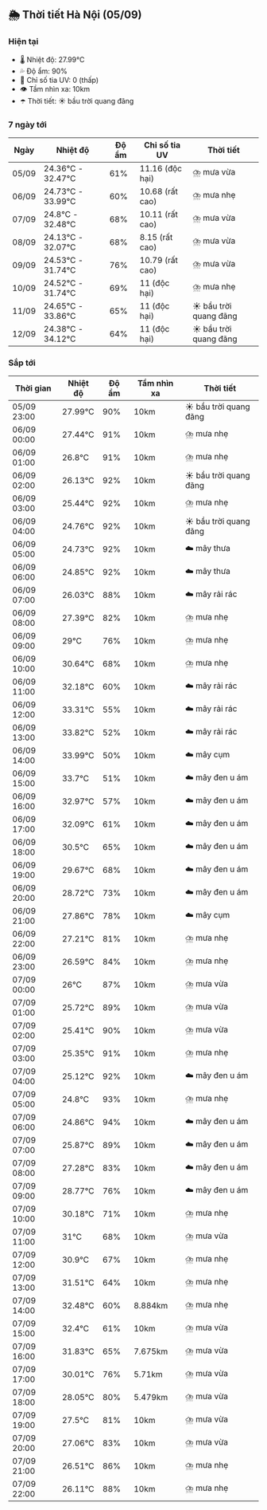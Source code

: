 ## 🌦️ Thời tiết Hà Nội (05/09)

### Hiện tại

- 🌡️ Nhiệt độ: 27.99℃
- 💦 Độ ẩm: 90%
- 🌟 Chỉ số tia UV: 0 (thấp)
- 👁️ Tầm nhìn xa: 10km
- ☂️ Thời tiết: ☀️ bầu trời quang đãng

### 7 ngày tới

| Ngày | Nhiệt độ | Độ ẩm | Chỉ số tia UV | Thời tiết |
| --- | --- | --- | --- | --- |
| 05/09 | 24.36℃ - 32.47℃ | 61% | 11.16 (độc hại) | ⛈️ mưa vừa |
| 06/09 | 24.73℃ - 33.99℃ | 60% | 10.68 (rất cao) | ⛈️ mưa nhẹ |
| 07/09 | 24.8℃ - 32.48℃ | 68% | 10.11 (rất cao) | ⛈️ mưa vừa |
| 08/09 | 24.13℃ - 32.07℃ | 68% | 8.15 (rất cao) | ⛈️ mưa vừa |
| 09/09 | 24.53℃ - 31.74℃ | 76% | 10.79 (rất cao) | ⛈️ mưa vừa |
| 10/09 | 24.52℃ - 31.74℃ | 69% | 11 (độc hại) | ⛈️ mưa nhẹ |
| 11/09 | 24.65℃ - 33.86℃ | 65% | 11 (độc hại) | ☀️ bầu trời quang đãng |
| 12/09 | 24.38℃ - 34.12℃ | 64% | 11 (độc hại) | ☀️ bầu trời quang đãng |

### Sắp tới

| Thời gian | Nhiệt độ | Độ ẩm | Tầm nhìn xa | Thời tiết |
| --- | --- | --- | --- | --- |
| 05/09 23:00 | 27.99℃ | 90% | 10km | ☀️ bầu trời quang đãng |
| 06/09 00:00 | 27.44℃ | 91% | 10km | ⛈️ mưa nhẹ |
| 06/09 01:00 | 26.8℃ | 91% | 10km | ⛈️ mưa nhẹ |
| 06/09 02:00 | 26.13℃ | 92% | 10km | ☀️ bầu trời quang đãng |
| 06/09 03:00 | 25.44℃ | 92% | 10km | ⛈️ mưa nhẹ |
| 06/09 04:00 | 24.76℃ | 92% | 10km | ☀️ bầu trời quang đãng |
| 06/09 05:00 | 24.73℃ | 92% | 10km | ☁️ mây thưa |
| 06/09 06:00 | 24.85℃ | 92% | 10km | ☁️ mây thưa |
| 06/09 07:00 | 26.03℃ | 88% | 10km | ☁️ mây rải rác |
| 06/09 08:00 | 27.39℃ | 82% | 10km | ⛈️ mưa nhẹ |
| 06/09 09:00 | 29℃ | 76% | 10km | ⛈️ mưa nhẹ |
| 06/09 10:00 | 30.64℃ | 68% | 10km | ⛈️ mưa nhẹ |
| 06/09 11:00 | 32.18℃ | 60% | 10km | ☁️ mây rải rác |
| 06/09 12:00 | 33.31℃ | 55% | 10km | ☁️ mây rải rác |
| 06/09 13:00 | 33.82℃ | 52% | 10km | ☁️ mây rải rác |
| 06/09 14:00 | 33.99℃ | 50% | 10km | ☁️ mây cụm |
| 06/09 15:00 | 33.7℃ | 51% | 10km | ☁️ mây đen u ám |
| 06/09 16:00 | 32.97℃ | 57% | 10km | ☁️ mây đen u ám |
| 06/09 17:00 | 32.09℃ | 61% | 10km | ☁️ mây đen u ám |
| 06/09 18:00 | 30.5℃ | 65% | 10km | ☁️ mây đen u ám |
| 06/09 19:00 | 29.67℃ | 68% | 10km | ☁️ mây đen u ám |
| 06/09 20:00 | 28.72℃ | 73% | 10km | ☁️ mây đen u ám |
| 06/09 21:00 | 27.86℃ | 78% | 10km | ☁️ mây cụm |
| 06/09 22:00 | 27.21℃ | 81% | 10km | ⛈️ mưa nhẹ |
| 06/09 23:00 | 26.59℃ | 84% | 10km | ⛈️ mưa nhẹ |
| 07/09 00:00 | 26℃ | 87% | 10km | ⛈️ mưa vừa |
| 07/09 01:00 | 25.72℃ | 89% | 10km | ⛈️ mưa vừa |
| 07/09 02:00 | 25.41℃ | 90% | 10km | ⛈️ mưa vừa |
| 07/09 03:00 | 25.35℃ | 91% | 10km | ⛈️ mưa nhẹ |
| 07/09 04:00 | 25.12℃ | 92% | 10km | ☁️ mây đen u ám |
| 07/09 05:00 | 24.8℃ | 93% | 10km | ⛈️ mưa nhẹ |
| 07/09 06:00 | 24.86℃ | 94% | 10km | ☁️ mây đen u ám |
| 07/09 07:00 | 25.87℃ | 89% | 10km | ☁️ mây đen u ám |
| 07/09 08:00 | 27.28℃ | 83% | 10km | ☁️ mây đen u ám |
| 07/09 09:00 | 28.77℃ | 76% | 10km | ☁️ mây đen u ám |
| 07/09 10:00 | 30.18℃ | 71% | 10km | ⛈️ mưa nhẹ |
| 07/09 11:00 | 31℃ | 68% | 10km | ⛈️ mưa vừa |
| 07/09 12:00 | 30.9℃ | 67% | 10km | ⛈️ mưa nhẹ |
| 07/09 13:00 | 31.51℃ | 64% | 10km | ⛈️ mưa nhẹ |
| 07/09 14:00 | 32.48℃ | 60% | 8.884km | ⛈️ mưa nhẹ |
| 07/09 15:00 | 32.4℃ | 61% | 10km | ⛈️ mưa vừa |
| 07/09 16:00 | 31.83℃ | 65% | 7.675km | ⛈️ mưa vừa |
| 07/09 17:00 | 30.01℃ | 76% | 5.71km | ⛈️ mưa vừa |
| 07/09 18:00 | 28.05℃ | 80% | 5.479km | ⛈️ mưa vừa |
| 07/09 19:00 | 27.5℃ | 81% | 10km | ⛈️ mưa vừa |
| 07/09 20:00 | 27.06℃ | 83% | 10km | ⛈️ mưa vừa |
| 07/09 21:00 | 26.51℃ | 86% | 10km | ⛈️ mưa nhẹ |
| 07/09 22:00 | 26.11℃ | 88% | 10km | ⛈️ mưa nhẹ |
